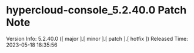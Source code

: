 # hypercloud-console_5.2.40.0 Patch Note

Version Info: 5.2.40.0 ([ major ].[ minor ].[ patch ].[ hotfix ])
Released Time: 2023-05-18 18:35:56


